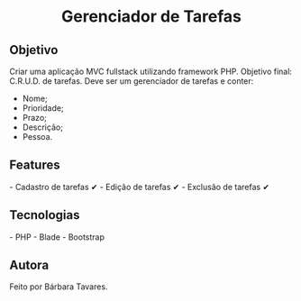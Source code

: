 <h1 align="center"><a>Gerenciador de Tarefas</h1>

<h2>Objetivo</h2>

Criar uma aplicação MVC fullstack utilizando framework PHP. Objetivo final: C.R.U.D. de tarefas. Deve ser um gerenciador de tarefas e conter: 
- Nome;
- Prioridade;
- Prazo;
- Descrição;
- Pessoa.

<h2>Features</h2>
- Cadastro de tarefas ✔
- Edição de tarefas ✔
- Exclusão de tarefas ✔

<h2>Tecnologias</h2>
- PHP
- Blade
- Bootstrap

<h2>Autora</h2>
<p>Feito por <a ref="linkedin.com/in/barbara--tavares/">Bárbara Tavares.</a></p>
